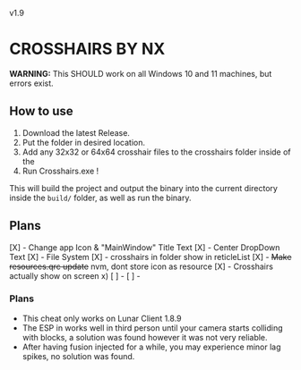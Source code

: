 v1.9
# CROSSHAIRS BY NX
**WARNING:** This SHOULD work on all Windows 10 and 11 machines, but errors exist.

## How to use
1. Download the latest Release.
2. Put the folder in desired location.
3. Add any 32x32 or 64x64 crosshair files to the crosshairs folder
   inside of the
4. Run Crosshairs.exe !

This will build the project and output the binary into the current directory inside the `build/` folder, as well as run the binary.

## Plans
[X] - Change app Icon & "MainWindow" Title Text
[X] - Center DropDown Text
[X] - File System
[X] - crosshairs in folder show in reticleList
[X] - ~~Make resources.qrc update~~ nvm, dont store icon as resource
[X] - Crosshairs actually show on screen x)
[ ] -
[ ] -

### Plans
- This cheat only works on Lunar Client 1.8.9
- The ESP in works well in third person until your camera starts colliding with blocks, a solution was found however it was not very reliable.
- After having fusion injected for a while, you may experience minor lag spikes, no solution was found.

